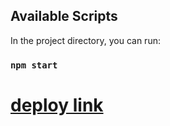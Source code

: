 ## Available Scripts

In the project directory, you can run:

### `npm start`

# [deploy link](https://main--lucky-belekoy-453ef3.netlify.app/)
